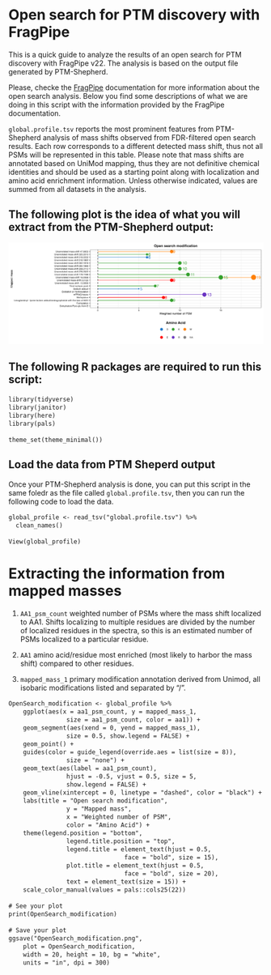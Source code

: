 # Open search for PTM discovery with FragPipe

This is a quick guide to analyze the results of an open search for PTM discovery with FragPipe v22. The analysis is based on the output file generated by PTM-Shepherd.

Please, checke the [FragPipe](https://fragpipe.nesvilab.org/docs/tutorial_open.html/) documentation for more information about the open search analysis.
Below you find some descriptions of what we are doing in this script with the information provided by the FragPipe documentation.

`global.profile.tsv` reports the most prominent features from PTM-Shepherd analysis of mass shifts observed from FDR-filtered open search results. Each row corresponds to a different detected mass shift, thus not all PSMs will be represented in this table. Please note that mass shifts are annotated based on UniMod mapping, thus they are not definitive chemical identities and should be used as a starting point along with localization and amino acid enrichment information. Unless otherwise indicated, values are summed from all datasets in the analysis.

## The following plot is the idea of what you will extract from the PTM-Shepherd output:
![alt text](https://github.com/41ison/Open-search-for-PTM-discovery-with-FragPipe/blob/main/OpenSearch_modification.png "Mapped mass-shift")

## The following R packages are required to run this script:

```{r}
library(tidyverse)
library(janitor)
library(here)
library(pals)

theme_set(theme_minimal())
```

## Load the data from PTM Sheperd output
Once your PTM-Shepherd analysis is done, you can put this script in the same foledr as the file called `global.profile.tsv`, then you can run the following code to load the data.

```{r}
global_profile <- read_tsv("global.profile.tsv") %>%
  clean_names()

View(global_profile)
```

# Extracting the information from mapped masses
1. `AA1_psm_count` weighted number of PSMs where the mass shift localized to AA1. Shifts localizing to multiple residues are divided by the number of localized residues in the spectra, so this is an estimated number of PSMs localized to a particular residue.

2. `AA1` amino acid/residue most enriched (most likely to harbor the mass shift) compared to other residues.

3. `mapped_mass_1` primary modification annotation derived from Unimod, all isobaric modifications listed and separated by “/”.

```{r}
OpenSearch_modification <- global_profile %>%
    ggplot(aes(x = aa1_psm_count, y = mapped_mass_1, 
                size = aa1_psm_count, color = aa1)) +
    geom_segment(aes(xend = 0, yend = mapped_mass_1),
                size = 0.5, show.legend = FALSE) +
    geom_point() +
    guides(color = guide_legend(override.aes = list(size = 8)),
                size = "none") +
    geom_text(aes(label = aa1_psm_count), 
                hjust = -0.5, vjust = 0.5, size = 5,
                show.legend = FALSE) +
    geom_vline(xintercept = 0, linetype = "dashed", color = "black") +
    labs(title = "Open search modification",
                y = "Mapped mass",
                x = "Weighted number of PSM",
                color = "Amino Acid") +
    theme(legend.position = "bottom",
                legend.title.position = "top",
                legend.title = element_text(hjust = 0.5,
                                face = "bold", size = 15),
                plot.title = element_text(hjust = 0.5,
                                face = "bold", size = 20),
                text = element_text(size = 15)) +
    scale_color_manual(values = pals::cols25(22))

# See your plot
print(OpenSearch_modification)

# Save your plot
ggsave("OpenSearch_modification.png", 
    plot = OpenSearch_modification,
    width = 20, height = 10, bg = "white", 
    units = "in", dpi = 300)
```
